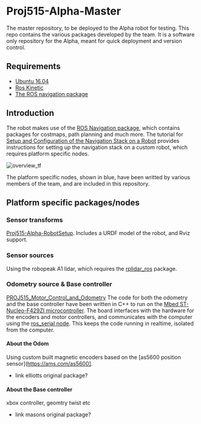 # Proj515-Alpha-Master
The master repository, to be deployed to the Alpha robot for testing. This repo contains the various packages developed by the team. It is a software only repository for the Alpha, meant for quick deployment and version control.

## Requirements
* [Ubuntu 16.04](https://wiki.ubuntu.com/XenialXerus/ReleaseNotes)
* [Ros Kinetic](http://wiki.ros.org/kinetic)
* [The ROS navigation package](http://wiki.ros.org/navigation)

## Introduction
The robot makes use of the [ROS Navigation package](http://wiki.ros.org/navigation), which contains packages for costmaps, path planning and much more. The tutorial for [Setup and Configuration of the Navigation Stack on a Robot](http://wiki.ros.org/navigation/Tutorials/RobotSetup) provides instructions for setting up the navigation stack on a custom robot, which requires platform specific nodes.


![overview_tf](http://wiki.ros.org/navigation/Tutorials/RobotSetup?action=AttachFile&do=get&target=overview_tf.png)


The platform specific nodes, shown in blue, have been writted by various members of the team, and are included in this repository.

## Platform specific packages/nodes

### Sensor transforms
[Proj515-Alpha-RobotSetup](https://github.com/badmanwillis/Proj515-Alpha-RobotSetup). Includes a URDF model of the robot, and Rviz support.

### Sensor sources
Using the robopeak A1 lidar, which requires the [rplidar_ros](https://github.com/Slamtec/rplidar_ros) package.

### Odometry source & Base controller
[PROJ515_Motor_Control_and_Odometry](https://github.com/ElliWhite/PROJ515_Motor_Control_and_Odometry) The code for both the odometry and the base controller have been written in C++ to run on the [Mbed ST-Nucleo-F429ZI microcontroller](https://os.mbed.com/platforms/ST-Nucleo-F429ZI/). The board interfaces with the hardware for the encoders and motor controllers, and communicates with the computer using the [ros_serial node](http://wiki.ros.org/rosserial). This keeps the code running in realtime, isolated from the computer.

#### About the Odom
Using custom built magnetic encoders based on the [as5600 position sensor](https://ams.com/as5600].
* link elliotts original package?

#### About the Base controller
xbox controller, geomtry twist etc
* link masons original package?




